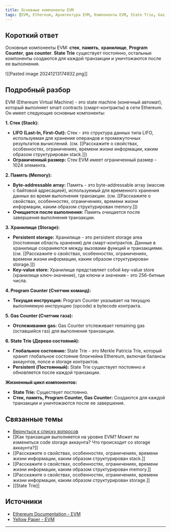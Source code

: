 ```yaml
---
title: Основные компоненты EVM
tags: [EVM, Ethereum, Архитектура EVM, Компоненты EVM, State Trie, Gas, Stack, Memory, Storage]
---
```

## Короткий ответ

Основные компоненты EVM: **стек**, **память**, **хранилище**, **Program Counter**, **gas counter**. **State Trie**  существует постоянно, остальные компоненты создаются для каждой транзакции и уничтожаются после ее выполнения.

![[Pasted image 20241213174932.png]]
## Подробный разбор

EVM (Ethereum Virtual Machine) - это  state machine (конечный автомат),  который выполняет smart contracts (смарт-контракты) в сети Ethereum.  Он имеет следующие основные компоненты:

**1. Стек (Stack):**

* **LIFO (Last-In, First-Out):** Стек - это структура данных типа LIFO, используемая для хранения операндов и промежуточных результатов вычислений.  (см. [[Расскажите о свойствах, особенностях, ограничениях, времени жизни информации, каким образом структурирован stack.]])
* **Ограниченный размер:** Стек EVM имеет ограниченный размер - 1024 элемента.

**2. Память (Memory):**

* **Byte-addressable array:** Память - это  byte-addressable array (массив с байтовой адресацией),  используемый для временного хранения данных во время выполнения транзакции.  (см. [[Расскажите о свойствах, особенностях, ограничениях, времени жизни информации, каким образом структурирован memory.]])
* **Очищается после выполнения:** Память очищается после завершения выполнения транзакции.

**3. Хранилище (Storage):**

* **Persistent storage:** Хранилище - это  persistent storage area (постоянная область хранения)  для смарт-контрактов. Данные в хранилище сохраняются между вызовами функций и транзакциями.   (см. [[Расскажите о свойствах, особенностях, ограничениях, времени жизни информации, каким образом структурирован storage.]])
* **Key-value store:** Хранилище представляет собой  key-value store (хранилище ключ-значение), где ключи и значения - это 256-битные числа.

**4. Program Counter (Счетчик команд):**

* **Текущая инструкция:** Program Counter указывает на текущую выполняемую инструкцию (opcode) в bytecode контракта.


**5. Gas Counter (Счетчик газа):**

* **Отслеживание gas:** Gas Counter отслеживает remaining gas (оставшийся газ) для выполнения транзакции.


**6. State Trie (Дерево состояний):**

* **Глобальное состояние:** State Trie - это  Merkle Patricia Trie,  который хранит глобальное состояние  блокчейна Ethereum,  включая балансы аккаунтов,  nonce  и  storage контрактов.
* **Persistent (Постоянный):** State Trie  существует постоянно и обновляется после каждой транзакции.

**Жизненный цикл компонентов:**

* **State Trie:**  Существует постоянно.
* **Стек, память, Program Counter, Gas Counter:** Создаются для каждой транзакции и уничтожаются после ее завершения.


## Связанные темы

* [Вернуться к списку вопросов](4.%20Список%20вопросов.md)
* [[Как транзакция выполняется на уровне EVM? Может ли измениться code storage аккаунта? Что происходит со storage аккаунта?]]
* [[Расскажите о свойствах, особенностях, ограничениях, времени жизни информации, каким образом структурирован stack.]]
* [[Расскажите о свойствах, особенностях, ограничениях, времени жизни информации, каким образом структурирован memory.]]
* [[Расскажите о свойствах, особенностях, ограничениях, времени жизни информации, каким образом структурирован storage.]]
* [[State Trie]]


## Источники

* [Ethereum Documentation - EVM](https://ethereum.org/en/developers/docs/evm/)
* [Yellow Paper - EVM](https://ethereum.github.io/yellowpaper/paper.pdf#page=12)


---